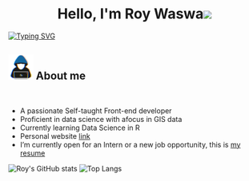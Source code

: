 
<h1 align="center"><b>Hello, I'm Roy Waswa</b><img src="https://media.giphy.com/media/hvRJCLFzcasrR4ia7z/giphy.gif" width="35"></h1>

[![Typing SVG](https://readme-typing-svg.herokuapp.com?font=Chivo+Mono&weight=500&size=24&duration=4000&pause=1000&color=2791F7&center=true&vCenter=true&width=600&lines=-Student;-Web+developer+;-Data+Science;-Overall+geek+and+tech+enthusiast)](https://git.io/typing-svg)


## <picture><img src = "https://github.com/0xAbdulKhalid/0xAbdulKhalid/raw/main/assets/mdImages/about_me.gif" width = 50px></picture> **About me**
<br>

- A passionate Self-taught Front-end developer
- Proficient in data science with afocus in GIS data
- Currently learning Data Science in R
- Personal website [link](https://roywaswa.tech)
- I’m currently open for an Intern or a new job opportunity, this is [my resume](https://read.cv/roywaswa)

![Roy's GitHub stats](https://github-readme-stats.vercel.app/api?username=roywaswa&count_private=true&show_icons=true)
![Top Langs](https://github-readme-stats.vercel.app/api/top-langs/?username=roywaswa)
